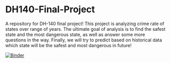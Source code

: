 # DH140-Final-Project
A repository for DH-140 final project!
This project is analyzing crime rate of states over range of years. The ultimate goal of analysis is to find the safest state and the most dangerous state, as well as answer some more questions in the way. Finally, we will try to predict based on historical data which state will be the safest and most dangerous in future!


[![Binder](https://mybinder.org/badge_logo.svg)](https://mybinder.org/v2/gh/AnushTadevosyan/DH140-Final-Project/main)